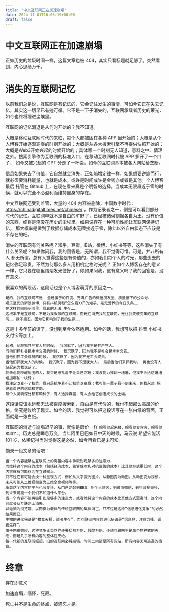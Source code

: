 ```yaml
---
title: "中文互联网正在加速崩塌"
date: 2024-11-01T16:03:19+08:00
draft: false
---
```


# 中文互联网正在加速崩塌
正如历史的垃圾时间一样，这篇文章也被 404，其实只看标题就足够了。突然看到，内心思绪万千。

# 消失的互联网记忆
以前我们总是说，互联网是有记忆的，它会记住发生的事情，可如今它正在失去记忆，其实这一切早已有迹可循。它不是一下子消失的，互联网承载者历史的荣光，
如今也终将埋进尘埃里。

互联网的记忆消退是从何时开始的？我不知道。

大概是移动互联网时代的来临，每个人都被困在各种 APP 里开始的；大概是从个人博客开始逐渐凋零的时刻开始的；大概是从各大搜索引擎不再提供快照开始的；
大概是Web3开始兴起的时候开始的；具体哪一个时刻无人知道，意料之中、情理之外。搜索引擎作为互联网的标准入口，在移动互联网时代被 APP 撕开了一个口子，
如今又被兴起的 GPT 分走了一杯羹，如今的互联网基本被各大网站给垄断。

信息如果失去了价值，它自然就会消失，正如熵增定律一样，如果想要逆熵而行，就必须要消耗能量，也就是成本。或许是时间或许是金钱亦或者是其他。个人博客最后
托管在 Github 上，在现在看来真是个明智的选择。当成本无限趋近于零的时候，就可以完全不必盈利而维持自身的存在。

中文互联网还受到监管，大量的 404 内容被删除，中国数字时代：<https://chinadigitaltimes.net/chinese/> ，作为记录者之一，倒是可以看到部分
时代的记忆。互联网早就不是自由的旷野了，已经被诸侯割据各自为王，没有价值的东西，终将是淹没在历史的尘埃里。如果说存在一种可能性能让互联网保持记忆，
那大概率是做到了数据存储成本无限接近于零，除此以外自由状态下应该是不存在的吧。

消失的互联网有何关系呢？知乎，豆瓣，B站，微博，小红书等等，这些消失了有什么关系呢？如果你问我，我的回答是，无所谓，我不觉得可惜。可是，并非所有人
都无所谓，总有人觉得这些是有价值的，亦如我们每个人的时光，那些逝去的记忆弥足珍贵，不然为何那么多人用相机定格时光呢？
正如个人博客存在的意义一样，它只要在哪里熠熠发光便好了，你如果问我，这有意义吗？我的回答是，没有意义。

很喜欢的两段话，这段话也是个人博客萌芽的原因之一。

```angular2html
是的，我的互联网不是——全是骗子的百度、充满广告的微信朋友圈、质量低下的公众号、
娱乐至死的新浪微博、只有抖机灵和“怎么看XX”的知乎、毫无营养的今日头条…… 
在这样的网络空间里，我真的无法 生存…… 
这根本不是互联网，不是为我服务的互联网，而是在消费我的互联网，是让我变傻变笨的互联网…… 我不能忍，因为它影响到了我的生存……
```
这是十多年前的话了，没想到至今依然适用。如今的话，我想可以把 抖音 小红书 支付宝等加上。

```angular2html
起初，纳粹抓共产党人的时候， 我沉默了，因为我不是共产党人。 
当他们抓社会民主主义者的时候， 我沉默了，因为我不是社会民主主义者。 
当他们抓工会成员的时候， 我沉默了，因为我不是工会成员。 
当他们抓犹太人的时候， 我沉默了，因为我不是犹太人。 最后当他们来抓我时， 再也没有人站起来为我说话了。 
我未必能唤醒周围的人，我只是挣扎着不让自己沉睡；我没能力推翻一堵墙，但我不会给这堵墙增加哪怕一块砖；
我注定改变不了权势，我只是抗争着不让权势改变我；我可能一辈子看不到未来，但我永远 铭记着自己的信仰和方向。
每个人灵魂深处都有颗种子，有人选择弃置，有人会给它创造成长的土壤。
```
这段话应该永远都无法被百度搜索到，自由是有代价的，我付不起那么高昂的价格，终究是败给了现实。如今的话，我觉得可以把这段话写在一张白纸的背面，正面就是一张白纸。

互联网的消逝与崩塌迟早的事，就像是房价一样 ``眼看他起朱楼，眼看他宴宾客，眼看他楼塌了。``。历史总是瞬息万变，当年阿里巴巴如日中天的时候，马云说
希望它能活 101 岁，依稀记得当时觉得这是必然，如今再看已是未可知。

摘录一段文章的话吧：
```angular2html
当一个内容能够在互联网上的海量内容中争取到足够多的注意力，
而维持这个内容的成本（包括经济成本、监管成本和对抗监管的成本）比其他方式更低时，这个内容就有可能存活在互联网上。
只不过它有可能会换一种呈现方式，例如从文字变为图片，从静图变为动图，从动图变为视频，未来可能从二维视频变为三维全息视频等等。
承载这个内容的平台也会变迁，从门户网站到BBS，到个人博客，到微博微信，到抖音视频号，到未来可能一个我们不知道什么平台。
当一个内容不能再吸引到足够多的注意力，或者维持这个内容的成本比其他方式更高时，这个内容就会从互联网上消失。
以电脑为浏览端、以网页为载体的传统互联网的集体消亡，只不过是这种“信息进化竞争”的必然结果而已。
生物的进化秘诀是“物竞天择，适者生存”，而互联网内容的进化秘诀是“信息竞，注意力择，适者生存”。
由于网络效应，这种竞争比自然界还要猛烈万倍，残酷万倍。传统互联网不是单个物种式的灭绝，而是几乎所有内容的整体性灭绝。
每一代新的互联网崛起，旧的互联网必将崩塌，时间二向箔是所有网站、所有内容无可逃避的宿命。
```
# 终章
存在即意义

加速崩塌，缅怀，死寂。

死亡并不是生命的终点，被遗忘才是。
